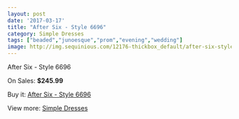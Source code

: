 ```yaml
---
layout: post
date: '2017-03-17'
title: "After Six - Style 6696"
category: Simple Dresses
tags: ["beaded","junoesque","prom","evening","wedding"]
image: http://img.sequinious.com/12176-thickbox_default/after-six-style-6696.jpg
---
```

After Six - Style 6696

On Sales: **$245.99**
<a href="https://www.sequinious.com/simple-dresses/5687-after-six-style-6696.html"><amp-img layout="responsive" width="600" height="600" src="//img.sequinious.com/12176-thickbox_default/after-six-style-6696.jpg" alt="After Six - Style 6696 0" /></a>
<a href="https://www.sequinious.com/simple-dresses/5687-after-six-style-6696.html"><amp-img layout="responsive" width="600" height="600" src="//img.sequinious.com/12177-thickbox_default/after-six-style-6696.jpg" alt="After Six - Style 6696 1" /></a>

Buy it: [After Six - Style 6696](https://www.sequinious.com/simple-dresses/5687-after-six-style-6696.html "After Six - Style 6696")

View more: [Simple Dresses](https://www.sequinious.com/5-simple-dresses "Simple Dresses")